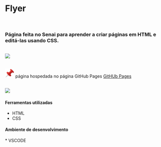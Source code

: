 <h1>Flyer</h1>

<br><h3>Página feita no Senai para aprender a criar páginas em HTML e editá-las usando CSS.</h3>

<br> <img src="https://github.com/Miguel1DM/Folder/blob/main/img/tela.png">

<br> <img src="https://github.com/Miguel1DM/Cartao-de-visitas/blob/main/img/alfinete.png" width = "30px"/> página hospedada no página GitHub Pages [GitHUb Pages](https://miguel1dm.github.io/Folder/)

<br> <img src="https://github.com/Miguel1DM/Folder/blob/main/img/ferramenta.png" width = "30px"/><h4>Ferramentas utilizadas</h4>
* HTML
* CSS

<h4>Ambiente de desenvolvimento</h4>
* VSCODE







  





